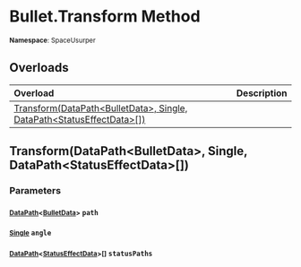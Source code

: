 # Bullet.Transform Method

<small>**Namespace**: SpaceUsurper</small>

## Overloads

<div markdown="1" class="member-table">

| Overload | Description |
| :------- | ----------- |
| [Transform(DataPath&lt;BulletData&gt;, Single, DataPath&lt;StatusEffectData&gt;[])](#DataPath_Single_DataPath-1[]_) |  | 

</div>

## Transform(DataPath&lt;BulletData&gt;, Single, DataPath&lt;StatusEffectData&gt;[])
### Parameters
#### <small>[DataPath](../DataPath-1.md)&lt;[BulletData](../BulletData.md)&gt;</small> `path`

#### <small>[Single](https://docs.microsoft.com/en-us/dotnet/api/system.single?view=netframework-4.5)</small> `angle`

#### <small>[DataPath](../DataPath-1.md)&lt;[StatusEffectData](../StatusEffectData.md)&gt;[]</small> `statusPaths`

